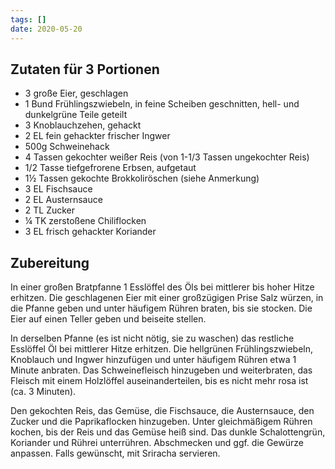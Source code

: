 ```yaml
---
tags: []
date: 2020-05-20
---
```


## Zutaten für 3 Portionen
- 3         große Eier, geschlagen
- 1 Bund    Frühlingszwiebeln, in feine Scheiben geschnitten, hell- und dunkelgrüne Teile geteilt
- 3         Knoblauchzehen, gehackt
- 2 EL      fein gehackter frischer Ingwer
- 500g      Schweinehack
- 4 Tassen  gekochter weißer Reis (von 1-1/3 Tassen ungekochter Reis)
- 1/2 Tasse tiefgefrorene Erbsen, aufgetaut
- 1½ Tassen gekochte Brokkoliröschen (siehe Anmerkung)
- 3 EL      Fischsauce
- 2 EL      Austernsauce
- 2 TL      Zucker
- ¼ TK      zerstoßene Chiliflocken
- 3 EL      frisch gehackter Koriander

## Zubereitung
In einer großen Bratpfanne 1 Esslöffel des Öls bei mittlerer bis hoher Hitze erhitzen. Die geschlagenen Eier mit einer großzügigen Prise Salz würzen, in die Pfanne geben und unter häufigem Rühren braten, bis sie stocken. Die Eier auf einen Teller geben und beiseite stellen.

In derselben Pfanne (es ist nicht nötig, sie zu waschen) das restliche Esslöffel Öl bei mittlerer Hitze erhitzen. Die hellgrünen Frühlingszwiebeln, Knoblauch und Ingwer hinzufügen und unter häufigem Rühren etwa 1 Minute anbraten. Das Schweinefleisch hinzugeben und weiterbraten, das Fleisch mit einem Holzlöffel auseinanderteilen, bis es nicht mehr rosa ist (ca. 3 Minuten).

Den gekochten Reis, das Gemüse, die Fischsauce, die Austernsauce, den Zucker und die Paprikaflocken hinzugeben. Unter gleichmäßigem Rühren kochen, bis der Reis und das Gemüse heiß sind. Das dunkle Schalottengrün, Koriander und Rührei unterrühren. Abschmecken und ggf. die Gewürze anpassen. Falls gewünscht, mit Sriracha servieren.

